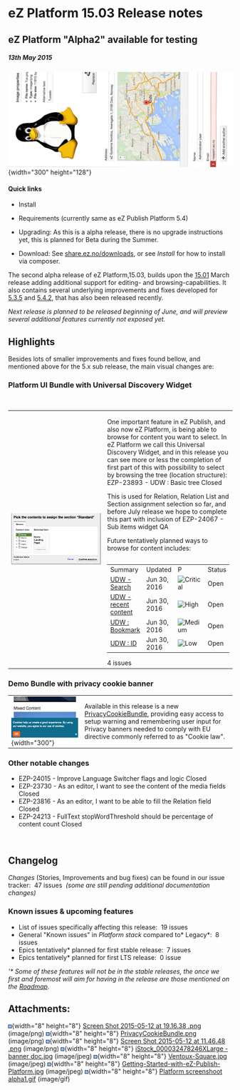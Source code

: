 # eZ Platform 15.03 Release notes

## eZ Platform "Alpha2" available for testing

##### 13th May 2015

![Preview of Platform UI Alpha2 during editing an image](attachments/31429950/31429945.png "Preview of Platform UI during editing an image"){width="300" height="128"}

#### Quick links

-   Install
-   Requirements (currently same as eZ Publish Platform 5.4)
-   Upgrading: As this is a alpha release, there is no upgrade instructions yet, this is planned for Beta during the Summer.

-   Download: See [share.ez.no/downloads](http://share.ez.no/downloads/downloads/ez-platform-15.03-alpha), or see *Install* for how to install via composer.

The second alpha release of eZ Platform,15.03, builds upon the [15.01](eZ_Platform_15.01_Release_notes) March release adding additional support for editing- and browsing-capabilities. It also contains several underlying improvements and fixes developed for [5.3.5](https://doc.ez.no/display/TMPA/5.3.5+Release+Notes) and [5.4.2](https://doc.ez.no/display/TMPA/5.4.2+Release+Notes), that has also been released recently.

*Next release is planned to be released beginning of June, and will preview several additional features currently not exposed yet.*

## Highlights

Besides lots of smaller improvements and fixes found bellow, and mentioned above for the 5.x sub release, the main visual changes are: 

### Platform UI Bundle with Universal Discovery Widget

 

<table>
<colgroup>
<col width="50%" />
<col width="50%" />
</colgroup>
<tbody>
<tr class="odd">
<td align="left"><img src="attachments/31429950/31429943.png" width="300" /></td>
<td align="left"><p>One important feature in eZ Publish, and also now eZ Platform, is being able to browse for content you want to select. In eZ Platform we call this Universal Discovery Widget, and in this release you can see more or less the completion of first part of this with possibility to select by browsing the tree (location structure): EZP-23893 - UDW : Basic tree Closed</p>
<p>This is used for Relation, Relation List and Section assignment selection so far, and before July release we hope to complete this part with inclusion of EZP-24067 - Sub items widget QA</p>
<p>Future tentatively planned ways to browse for content includes:</p>
<p></p>
<div id="refresh-module-1184597724">
<p></p>
<div id="jira-issues-1184597724" style="width: 100%;  overflow: auto;">
<table>
<tbody>
<tr class="odd">
<td align="left">Summary</td>
<td align="left">Updated</td>
<td align="left">P</td>
<td align="left">Status</td>
</tr>
<tr class="even">
<td align="left"><a href="https://jira.ez.no/browse/EZP-24284?src=confmacro">UDW - Search</a></td>
<td align="left">Jun 30, 2016</td>
<td align="left"><img src="https://jira.ez.no/images/icons/priorities/critical.png" alt="Critical" class="icon" /></td>
<td align="left">Open</td>
</tr>
<tr class="odd">
<td align="left"><a href="https://jira.ez.no/browse/EZP-24285?src=confmacro">UDW - recent content</a></td>
<td align="left">Jun 30, 2016</td>
<td align="left"><img src="https://jira.ez.no/images/icons/priorities/major.png" alt="High" class="icon" /></td>
<td align="left">Open</td>
</tr>
<tr class="even">
<td align="left"><a href="https://jira.ez.no/browse/EZP-24286?src=confmacro">UDW : Bookmark</a></td>
<td align="left">Jun 30, 2016</td>
<td align="left"><img src="https://jira.ez.no/images/icons/priorities/minor.png" alt="Medium" class="icon" /></td>
<td align="left">Open</td>
</tr>
<tr class="odd">
<td align="left"><a href="https://jira.ez.no/browse/EZP-24287?src=confmacro">UDW : ID</a></td>
<td align="left">Jun 30, 2016</td>
<td align="left"><img src="https://jira.ez.no/images/icons/priorities/trivial.png" alt="Low" class="icon" /></td>
<td align="left">Open</td>
</tr>
</tbody>
</table>
</div>
<div class="refresh-issues-bottom">
4 issues
</div>
</div></td>
</tr>
</tbody>
</table>

### Demo Bundle with privacy cookie banner

|                                                     |                                                                                                                                                                                                                                                                                     |
|-----------------------------------------------------|-------------------------------------------------------------------------------------------------------------------------------------------------------------------------------------------------------------------------------------------------------------------------------------|
| ![](attachments/31429950/31429944.png){width="300"} | Available in this release is a new [PrivacyCookieBundle](https://github.com/ezsystems/EzSystemsPrivacyCookieBundle), providing easy access to setup warning and remembering user input for Privacy banners needed to comply with EU directive commonly referred to as "Cookie law". |

### Other notable changes

-   EZP-24015 - Improve Language Switcher flags and logic Closed
-   EZP-23730 - As an editor, I want to see the content of the media fields Closed
-   EZP-23816 - As an editor, I want to be able to fill the Relation field Closed
-   EZP-24213 - FullText stopWordThreshold should be percentage of content count Closed

 

## Changelog

*Changes* (Stories, Improvements and bug fixes) can be found in our issue tracker:  47 issues  *(some are still pending additional documentation changes)*

### Known issues & upcoming features

-   List of issues specifically affecting this release:  19 issues
-   General "Known issues" in *Platform stack* compared to* Legacy*:  8 issues
-   Epics tentatively\* planned for first stable release:  7 issues
-   Epics tentatively\* planned for first LTS release:  0 issue

*'\* Some of these features will not be in the stable releases, the once we first and foremost will aim for having in the release are those mentioned on the [Roadmap](http://ez.no/Blog/What-to-Expect-from-eZ-Studio-and-eZ-Platform).*

## Attachments:

![](images/icons/bullet_blue.gif){width="8" height="8"} [Screen Shot 2015-05-12 at 19.16.38 .png](attachments/31429950/31429943.png) (image/png)
![](images/icons/bullet_blue.gif){width="8" height="8"} [PrivacyCookieBundle.png](attachments/31429950/31429944.png) (image/png)
![](images/icons/bullet_blue.gif){width="8" height="8"} [Screen Shot 2015-05-12 at 11.46.48 .png](attachments/31429950/31429945.png) (image/png)
![](images/icons/bullet_blue.gif){width="8" height="8"} [iStock\_000032478246XLarge - banner doc.jpg](attachments/31429950/31429946.jpg) (image/jpeg)
![](images/icons/bullet_blue.gif){width="8" height="8"} [Ventoux-Square.jpg](attachments/31429950/31429947.jpg) (image/jpeg)
![](images/icons/bullet_blue.gif){width="8" height="8"} [Getting-Started-with-eZ-Publish-Platform.jpg](attachments/31429950/31429948.jpg) (image/jpeg)
![](images/icons/bullet_blue.gif){width="8" height="8"} [Platform screenshoot alpha1.gif](attachments/31429950/31429949.gif) (image/gif)

